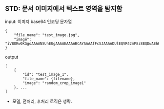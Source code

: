 ## STD: 문서 이미지에서 텍스트 영역을 탐지함

input: 이미지 base64 인코딩 문자열
```
{
    "file_name": "test_image.jpg",
    "image": "iVBORw0KGgoAAAANSUhEUgAAAAEAAAABCAYAAAAfFcSJAAAADUlEQVR42mP8z8BQDwAEhQGAhKmMIQAAAABJRU5ErkJggg=="
}
```


output
```
[
    {
        "id": "test_image_1",
        "file_name": {filename},
        "image": "random_crop_image1"
    }, ...
]

```


- 모델, 전처리, 후처리 로직은 생략.